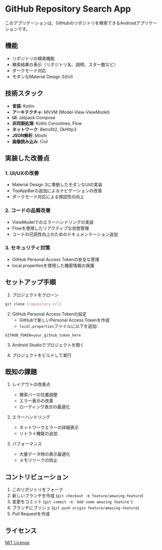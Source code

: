 # GitHub Repository Search App

このアプリケーションは、GitHubのリポジトリを検索できるAndroidアプリケーションです。

## 機能

- リポジトリの検索機能
- 検索結果の表示（リポジトリ名、説明、スター数など）
- ダークモード対応
- モダンなMaterial Design 3のUI

## 技術スタック

- **言語**: Kotlin
- **アーキテクチャ**: MVVM (Model-View-ViewModel)
- **UI**: Jetpack Compose
- **非同期処理**: Kotlin Coroutines, Flow
- **ネットワーク**: Retrofit2, OkHttp3
- **JSON解析**: Moshi
- **画像読み込み**: Coil

## 実装した改善点

### 1. UI/UXの改善
- Material Design 3に準拠したモダンなUIの実装
- TopAppBarの追加によるナビゲーションの改善
- ダークモード対応による視認性の向上

### 2. コードの品質改善
- ViewModelでのエラーハンドリングの実装
- Flowを使用したリアクティブな状態管理
- コードの可読性向上のためのドキュメンテーション追加

### 3. セキュリティ対策
- GitHub Personal Access Tokenの安全な管理
- local.propertiesを使用した機密情報の保護

## セットアップ手順

1. プロジェクトをクローン
```bash
git clone [repository-url]
```

2. GitHub Personal Access Tokenの設定
   - GitHubで新しいPersonal Access Tokenを作成
   - `local.properties`ファイルに以下を追加:
```properties
GITHUB_TOKEN=your_github_token_here
```

3. Android Studioでプロジェクトを開く

4. プロジェクトをビルドして実行

## 既知の課題

1. レイアウトの改善点
   - 検索バーの位置調整
   - エラー表示の改善
   - ローディング表示の最適化

2. エラーハンドリング
   - ネットワークエラーの詳細表示
   - リトライ機能の追加

3. パフォーマンス
   - 大量データ時の表示最適化
   - メモリリークの防止

## コントリビューション

1. このリポジトリをフォーク
2. 新しいブランチを作成 (`git checkout -b feature/amazing-feature`)
3. 変更をコミット (`git commit -m 'Add some amazing feature'`)
4. ブランチにプッシュ (`git push origin feature/amazing-feature`)
5. Pull Requestを作成

## ライセンス

[MIT License](LICENSE)
